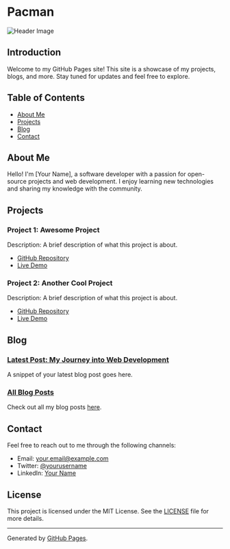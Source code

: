 # Pacman

![Header Image](https://github.com/AnaAlcazar/Shared-Projects/blob/Pacman-Web/assets/Header_Web.gif)

## Introduction

Welcome to my GitHub Pages site! This site is a showcase of my projects, blogs, and more. Stay tuned for updates and feel free to explore.

## Table of Contents

- [About Me](#about-me)
- [Projects](#projects)
- [Blog](#blog)
- [Contact](#contact)

## About Me

Hello! I'm [Your Name], a software developer with a passion for open-source projects and web development. I enjoy learning new technologies and sharing my knowledge with the community.

## Projects

### Project 1: Awesome Project

Description: A brief description of what this project is about.

- [GitHub Repository](https://github.com/yourusername/awesome-project)
- [Live Demo](https://yourusername.github.io/awesome-project)

### Project 2: Another Cool Project

Description: A brief description of what this project is about.

- [GitHub Repository](https://github.com/yourusername/cool-project)
- [Live Demo](https://yourusername.github.io/cool-project)

## Blog

### [Latest Post: My Journey into Web Development](https://yourusername.github.io/blog/my-journey-into-web-development)

A snippet of your latest blog post goes here.

### [All Blog Posts](https://yourusername.github.io/blog)

Check out all my blog posts [here](https://yourusername.github.io/blog).

## Contact

Feel free to reach out to me through the following channels:

- Email: [your.email@example.com](mailto:your.email@example.com)
- Twitter: [@yourusername](https://twitter.com/yourusername)
- LinkedIn: [Your Name](https://www.linkedin.com/in/yourusername/)

## License

This project is licensed under the MIT License. See the [LICENSE](LICENSE) file for more details.

---

Generated by [GitHub Pages](https://pages.github.com/).

